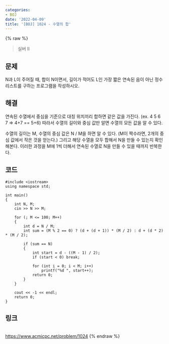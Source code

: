 ```yaml
---
categories:
- BOJ
date: '2022-04-09'
title: '[BOJ] 1024 - 수열의 합'
---
```


{% raw %}
> 실버 II<br>

## 문제
N과 L이 주어질 때, 합이 N이면서, 길이가 적어도 L인 가장 짧은 연속된 음이 아닌 정수 리스트를 구하는 프로그램을 작성하시오.

## 해결
연속된 수열에서 중심을 기준으로 대칭 위치끼리 합하면 같은 값을 가진다. (ex. 4 5 6 7 => 4+7 == 5+6) 따라서 수열의 길이와 중심 값만 알면 수열의 모든 값을 알 수 있다.

수열의 길이는 M, 수열의 중심 값은 N / M을 하면 알 수 있다. (M이 짝수라면, 2개의 중심 값에서 작은 것을 얻는다.) 그리고 해당 수열을 모두 합해서 N을 만들 수 있는지 확인해본다. 이러한 과정을 M에 1씩 더해서 연속된 수열로 N을 만들 수 있을 때까지 반복한다.

## 코드
```
#include <iostream>
using namespace std;

int main()
{
	int N, M;
	cin >> N >> M;

	for (; M <= 100; M++)
	{
		int d = N / M;
		int sum = (M % 2 == 0) ? (d + (d + 1)) * (M / 2) : d + (d * 2) * (M / 2);

		if (sum == N)
		{
			int start = d - ((M - 1) / 2);
			if (start < 0) break;

			for (int i = 0; i < M; i++)
				printf("%d ", start++);
			return 0;
		}
	}

	cout << -1 << endl;
	return 0;
}
```

## 링크
<br>https://www.acmicpc.net/problem/1024
{% endraw %}